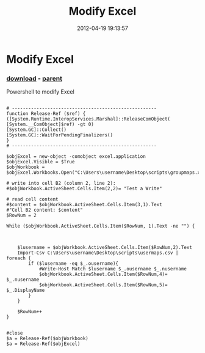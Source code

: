 ﻿---
pid:            3376
poster:         Trevor
title:          Modify Excel
date:           2012-04-19 19:13:57
format:         posh
parent:         3375
parent:         3375

---

# Modify Excel

### [download](3376.ps1) - [parent](3375.md)

Powershell to modify Excel

```posh

# ----------------------------------------------------- 
function Release-Ref ($ref) { 
([System.Runtime.InteropServices.Marshal]::ReleaseComObject( 
[System.__ComObject]$ref) -gt 0) 
[System.GC]::Collect() 
[System.GC]::WaitForPendingFinalizers() 
} 
# ----------------------------------------------------- 
 
$objExcel = new-object -comobject excel.application  
$objExcel.Visible = $True  
$objWorkbook = $objExcel.Workbooks.Open("C:\Users\username\Desktop\scripts\groupmaps.xlsx") 

# write into cell B2 (column 2, line 2):
#$objWorkbook.ActiveSheet.Cells.Item(2,2)= "Test a Write"

# read cell content
#$content = $objWorkbook.ActiveSheet.Cells.Item(3,1).Text
#"Cell B2 content: $content"
$RowNum = 2

While ($objWorkbook.ActiveSheet.Cells.Item($RowNum, 1).Text -ne "") {
 
    
    
    $lusername = $objWorkbook.ActiveSheet.Cells.Item($RowNum,2).Text
    Import-Csv C:\Users\username\Desktop\scripts\usermaps.csv | foreach {
		if ($lusername -eq $_.ousername){
			#Write-Host Match $lusername $_.ousername $_.nusername
			$objWorkbook.ActiveSheet.Cells.Item($RowNum,4)= $_.nusername
			$objWorkbook.ActiveSheet.Cells.Item($RowNum,5)= $_.DisplayName
		}
	}
	           
    $RowNum++
}
 
 
#close 
$a = Release-Ref($objWorkbook) 
$a = Release-Ref($objExcel)  

```
